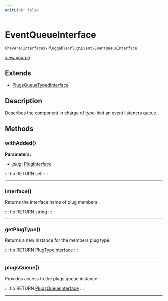 ```yaml
---
editLink: false
---
```


# EventQueueInterface

`Chevere\Interfaces\Pluggable\Plug\Event\EventQueueInterface`

[view source](https://github.com/chevere/chevere/blob/master/src/Chevere/Interfaces/Pluggable/Plug/Event/EventQueueInterface.php)

## Extends

- [PlugsQueueTypedInterface](../../PlugsQueueTypedInterface.md)

## Description

Describes the component in charge of type-hint an event listeners queue.

## Methods

### withAdded()

**Parameters:**

- *plug*: [PlugInterface](../../PlugInterface.md)

::: tip RETURN
self
:::

---

### interface()

Returns the interface name of plug members.

::: tip RETURN
string
:::

---

### getPlugType()

Returns a new instance for the members plug type.

::: tip RETURN
[PlugTypeInterface](../../PlugTypeInterface.md)
:::

---

### plugsQueue()

Provides access to the plugs queue instance.

::: tip RETURN
[PlugsQueueInterface](../../PlugsQueueInterface.md)
:::

---

